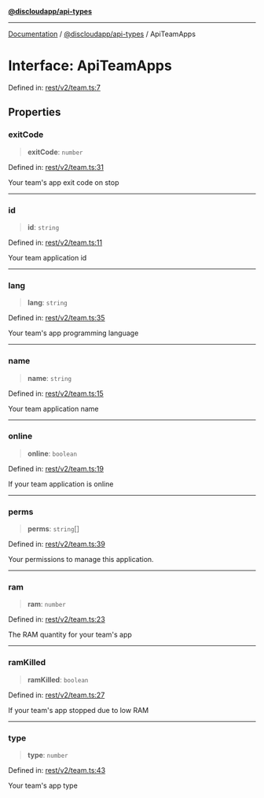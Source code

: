 [**@discloudapp/api-types**](../README.md)

***

[Documentation](../../../packages.md) / [@discloudapp/api-types](../README.md) / ApiTeamApps

# Interface: ApiTeamApps

Defined in: [rest/v2/team.ts:7](https://github.com/discloud/discloud.app/blob/bfcb626f6315ac03eb36b36e57f162cd101e1996/packages/api-types/rest/v2/team.ts#L7)

## Properties

### exitCode

> **exitCode**: `number`

Defined in: [rest/v2/team.ts:31](https://github.com/discloud/discloud.app/blob/bfcb626f6315ac03eb36b36e57f162cd101e1996/packages/api-types/rest/v2/team.ts#L31)

Your team's app exit code on stop

***

### id

> **id**: `string`

Defined in: [rest/v2/team.ts:11](https://github.com/discloud/discloud.app/blob/bfcb626f6315ac03eb36b36e57f162cd101e1996/packages/api-types/rest/v2/team.ts#L11)

Your team application id

***

### lang

> **lang**: `string`

Defined in: [rest/v2/team.ts:35](https://github.com/discloud/discloud.app/blob/bfcb626f6315ac03eb36b36e57f162cd101e1996/packages/api-types/rest/v2/team.ts#L35)

Your team's app programming language

***

### name

> **name**: `string`

Defined in: [rest/v2/team.ts:15](https://github.com/discloud/discloud.app/blob/bfcb626f6315ac03eb36b36e57f162cd101e1996/packages/api-types/rest/v2/team.ts#L15)

Your team application name

***

### online

> **online**: `boolean`

Defined in: [rest/v2/team.ts:19](https://github.com/discloud/discloud.app/blob/bfcb626f6315ac03eb36b36e57f162cd101e1996/packages/api-types/rest/v2/team.ts#L19)

If your team application is online

***

### perms

> **perms**: `string`[]

Defined in: [rest/v2/team.ts:39](https://github.com/discloud/discloud.app/blob/bfcb626f6315ac03eb36b36e57f162cd101e1996/packages/api-types/rest/v2/team.ts#L39)

Your permissions to manage this application.

***

### ram

> **ram**: `number`

Defined in: [rest/v2/team.ts:23](https://github.com/discloud/discloud.app/blob/bfcb626f6315ac03eb36b36e57f162cd101e1996/packages/api-types/rest/v2/team.ts#L23)

The RAM quantity for your team's app

***

### ramKilled

> **ramKilled**: `boolean`

Defined in: [rest/v2/team.ts:27](https://github.com/discloud/discloud.app/blob/bfcb626f6315ac03eb36b36e57f162cd101e1996/packages/api-types/rest/v2/team.ts#L27)

If your team's app stopped due to low RAM

***

### type

> **type**: `number`

Defined in: [rest/v2/team.ts:43](https://github.com/discloud/discloud.app/blob/bfcb626f6315ac03eb36b36e57f162cd101e1996/packages/api-types/rest/v2/team.ts#L43)

Your team's app type
